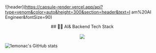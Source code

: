 ![header](https://capsule-render.vercel.app/api?type=venom&color=auto&height=300&section=header&text=I am%20AI Engineer&fontSize=90)

<div align="center"> ## 👩‍💻 AI& Backend Tech Stack</div> <br />

<div align="center">
<img src="https://img.shields.io/badge/Python-3776AB?style=flat-square&logo=python&logoColor=white"/>
</div>

![1emonac's GitHub stats](https://github-readme-stats.vercel.app/api?username=anuraghazra&show_icons=true&theme=transparent)

